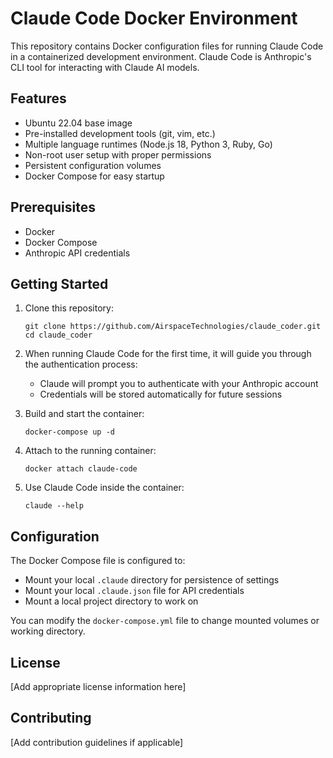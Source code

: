 # Claude Code Docker Environment

This repository contains Docker configuration files for running Claude Code in a containerized development environment. Claude Code is Anthropic's CLI tool for interacting with Claude AI models.

## Features

- Ubuntu 22.04 base image
- Pre-installed development tools (git, vim, etc.)
- Multiple language runtimes (Node.js 18, Python 3, Ruby, Go)
- Non-root user setup with proper permissions
- Persistent configuration volumes
- Docker Compose for easy startup

## Prerequisites

- Docker
- Docker Compose
- Anthropic API credentials

## Getting Started

1. Clone this repository:
   ```
   git clone https://github.com/AirspaceTechnologies/claude_coder.git
   cd claude_coder
   ```

2. When running Claude Code for the first time, it will guide you through the authentication process:
   - Claude will prompt you to authenticate with your Anthropic account
   - Credentials will be stored automatically for future sessions

3. Build and start the container:
   ```
   docker-compose up -d
   ```

4. Attach to the running container:
   ```
   docker attach claude-code
   ```

5. Use Claude Code inside the container:
   ```
   claude --help
   ```

## Configuration

The Docker Compose file is configured to:
- Mount your local `.claude` directory for persistence of settings
- Mount your local `.claude.json` file for API credentials
- Mount a local project directory to work on

You can modify the `docker-compose.yml` file to change mounted volumes or working directory.

## License

[Add appropriate license information here]

## Contributing

[Add contribution guidelines if applicable]